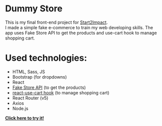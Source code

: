 # Dummy Store

This is my final front-end project for [Start2Impact](https://www.start2impact.it). <br/>
I made a simple fake e-commerce to train my web developing skills. The app uses Fake Store API to get the products and use-cart hook to manage shopping cart.

# Used technologies:

* HTML, Sass, JS
* Bootstrap (for dropdowns)
* React
* [Fake Store API](https://fakestoreapi.com/) (to get the products)
* [react-use-cart hook](https://www.npmjs.com/package/react-use-cart) (to manage shopping cart)
* React Router (v5)
* Axios
* Node.js

[**Click here to try it!**](https://lucadummystore.netlify.app/)
